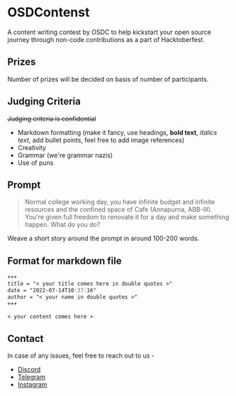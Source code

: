 # OSDContenst
A content writing contest by OSDC to help kickstart your open source journey through non-code contributions as a part of Hacktoberfest.

## Prizes
Number of prizes will be decided on basis of number of participants.

## Judging Criteria
~~Judging criteria is confidential~~
* Markdown formatting (make it fancy, use headings, **bold text**, *italics text*, add bullet points, feel free to add image references)
* Creativity
* Grammar (we're grammar nazis)
* Use of puns

## Prompt
> Normal college working day, you have infinite budget and infinite resources and the confined space of Cafe (Annapurna, ABB-III). You're given full freedom to renovate it for a day and make something happen. What do you do?

Weave a short story around the prompt in around 100-200 words.

## Format for markdown file
```md
+++
title = "< your title comes here in double quotes >"
date = "2022-07-14T10:37:16"
author = "< your name in double quotes >"
+++

< your content comes here >
```

## Contact
In case of any issues, feel free to reach out to us -  
* [Discord](https://dsc.gg/jodc)
* [Telegram](https://t.me/jiitosdc)
* [Instagram](https://instagram/com/osdcjiit)